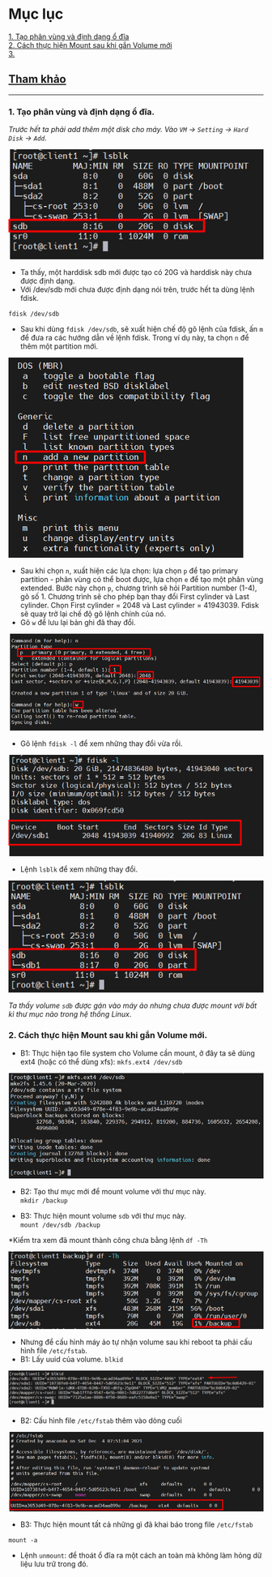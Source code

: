 # Mục lục      
[1. Tạo phân vùng và định dạng ổ đĩa](#1)     
[2. Cách thực hiện Mount sau khi gắn Volume mới](#2)    
[3.](#3)      

## [Tham khảo](#4)     

-----   

<a name='1'></a>      
### 1. Tạo phân vùng và định dạng ổ đĩa.           

*Trước hết ta phải add thêm một disk cho máy. Vào `VM` -> `Setting` -> `Hard Disk` -> `Add`*.   

![image](image/13.3.png)     

- Ta thấy, một harddisk sdb mới được tạo có 20G và harddisk này chưa được định dạng.      
- Với /dev/sdb mới chưa được định dạng nói trên, trước hết ta dùng lệnh fdisk.     
```  
fdisk /dev/sdb    
```     
- Sau khi dùng `fdisk /dev/sdb`, sẽ xuất hiện chế độ gõ lệnh của fdisk, ấn `m` để đưa ra các hướng dẫn về lệnh fdisk. Trong ví dụ này, ta chọn `n` để thêm một partition mới.    

![image](image/13.4.png)    

- Sau khi chọn `n`, xuất hiện các lựa chọn: lựa chọn `p` để tạo primary partition - phân vùng có thể boot được, lựa chọn `e` để tạo một phân vùng extended. Bước này chọn `p`, chương trình sẽ hỏi Partition number (1-4), gõ số 1. Chương trình sẽ cho phép bạn thay đổi First cylinder và Last cylinder. Chọn First cylinder = 2048 và Last cylinder = 41943039. Fdisk sẽ quay trở lại chế độ gõ lệnh chính của nó.    
- Gõ `w` để lưu lại bản ghi đã thay đổi.     

![image](image/13.5.png)    

- Gõ lệnh `fdisk -l` để xem những thay đổi vừa rồi.    

![image](image/13.6.png)    
- Lệnh `lsblk` để xem những thay đổi.  

![image](image/13.7.png)   

*Ta thấy volume `sdb` được gán vào máy ảo nhưng chưa được mount với bất kì thư mục nào trong hệ thống Linux*.     

<a name='2'></a>    
### 2. Cách thực hiện Mount sau khi gắn Volume mới.        

- B1: Thực hiện tạo file system cho Volume cần mount, ở đây ta sẽ dùng ext4 (hoặc có thể dùng xfs):   `mkfs.ext4 /dev/sdb`        

![image](image/13.8.png)    

- B2: Tạo thư mục mới để mount volume với thư mục này.   
`mkdir /backup`      

- B3: Thực hiện mount volume `sdb` với thư mục này.    
`mount /dev/sdb /backup`      


*Kiểm tra xem đã mount thành công chưa bằng lệnh `df -Th`      

![image](image/13.9.png)    

- Nhưng để cấu hình máy ảo tự nhận volume sau khi reboot ta phải cấu hình file `/etc/fstab`.    
- B1: Lấy uuid của volume.     `blkid`        

![image](image/14.0.png)     
- B2: Cấu hình file `/etc/fstab` thêm vào dòng cuối      

![image](image/14.1.png)     

- B3: Thực hiện mount tất cả những gì đã khai báo trong file `/etc/fstab`     
```   
mount -a
```     
- Lệnh `unmount`: để thoát ổ đĩa ra một cách an toàn mà không làm hỏng dữ liệu lưu trữ trong đó.    

